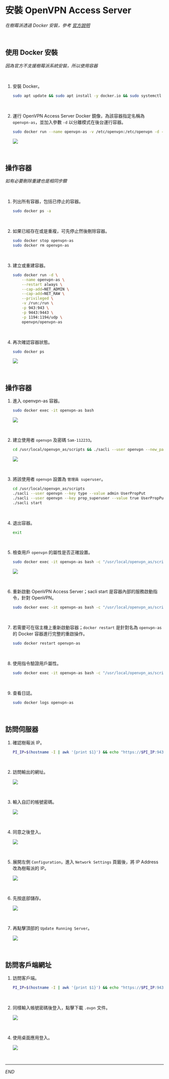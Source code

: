 # 安裝 OpenVPN Access Server

_在樹莓派透過 Docker 安裝，參考 [官方說明](https://as-portal.openvpn.com/instructions/docker/installation)_

<br>

## 使用 Docker 安裝

_因為官方不支援樹莓派系統安裝，所以使用容器_

<br>

1. 安裝 Docker。

    ```bash
    sudo apt update && sudo apt install -y docker.io && sudo systemctl enable --now docker
    ```

<br>

2. 運行 OpenVPN Access Server Docker 鏡像，為該容器指定名稱為 `openvpn-as`，並加入參數 `-d` 以分離模式在後台運行容器。

    ```bash
    sudo docker run --name openvpn-as -v /etc/openvpn:/etc/openvpn -d -p 943:943 -p 9443:9443 -p 1194:1194/udp openvpn/openvpn-as
    ```

    ![](images/img_01.png)

<br>

## 操作容器

_如有必要刪除重建也是相同步驟_

<br>

1. 列出所有容器，包括已停止的容器。

    ```bash
    sudo docker ps -a
    ```

<br>

2. 如果已經存在或是重複，可先停止然後刪除容器。

    ```bash
    sudo docker stop openvpn-as
    sudo docker rm openvpn-as
    ```

<br>

3. 建立或重建容器。

    ```bash
    sudo docker run -d \
        --name openvpn-as \
        --restart always \
        --cap-add=NET_ADMIN \
        --cap-add=NET_RAW \
        --privileged \
        -v /run:/run \
        -p 943:943 \
        -p 9443:9443 \
        -p 1194:1194/udp \
        openvpn/openvpn-as
    ```

<br>

4. 再次確認容器狀態。

    ```bash
    sudo docker ps
    ```

    ![](images/img_03.png)

<br>

## 操作容器

1. 進入 openvpn-as 容器。

    ```bash
    sudo docker exec -it openvpn-as bash
    ```

    ![](images/img_04.png)

<br>

2. 建立使用者 `openvpn` 及密碼 `Sam-112233`。

    ```bash
    cd /usr/local/openvpn_as/scripts && ./sacli --user openvpn --new_pass "Sam-112233" SetLocalPassword
    ```

    ![](images/img_05.png)

<br>

3. 將該使用者 `openvpn` 設置為 `管理員 superuser`。

    ```bash
    cd /usr/local/openvpn_as/scripts
    ./sacli --user openvpn --key type --value admin UserPropPut
    ./sacli --user openvpn --key prop_superuser --value true UserPropPut
    ./sacli start
    ```

<br>

4. 退出容器。

    ```bash
    exit
    ```

<br>

5. 檢查用戶 `openvpn` 的屬性是否正確設置。

    ```bash
    sudo docker exec -it openvpn-as bash -c "/usr/local/openvpn_as/scripts/sacli --user openvpn UserPropGet"
    ```

    ![](images/img_06.png)

<br>

6. 重新啟動 OpenVPN Access Server；sacli start 是容器內部的服務啟動指令，針對 OpenVPN。

    ```bash
    sudo docker exec -it openvpn-as bash -c "/usr/local/openvpn_as/scripts/sacli start"
    ```

<br>

7. 若需要可在宿主機上重新啟動容器；`docker restart` 是針對名為 `openvpn-as` 的 Docker 容器進行完整的重啟操作。

    ```bash
    sudo docker restart openvpn-as
    ```

<br>

8. 使用指令驗證用戶屬性。

    ```bash
    sudo docker exec -it openvpn-as bash -c "/usr/local/openvpn_as/scripts/sacli --user sam6238 UserPropGet"
    ```

<br>

9. 查看日誌。

    ```bash
    sudo docker logs openvpn-as
    ```

<br>

## 訪問伺服器

1. 確認樹莓派 IP。

    ```bash
    PI_IP=$(hostname -I | awk '{print $1}') && echo "https://$PI_IP:943/admin"
    ```

<br>

2. 訪問輸出的網址。

    ![](images/img_02.png)

<br>

3. 輸入自訂的帳號密碼。

    ![](images/img_08.png)

<br>

4. 同意之後登入。

    ![](images/img_07.png)

<br>

5. 展開左側 `Configuration`，進入 `Network Settings` 頁籤後，將 IP Address 改為樹莓派的 IP。

    ![](images/img_09.png)

<br>

6. 先按底部儲存。

    ![](images/img_10.png)

<br>

7. 再點擊頂部的 `Update Running Server`。

    ![](images/img_11.png)

<br>

## 訪問客戶端網址

1. 訪問客戶端。

    ```bash
    PI_IP=$(hostname -I | awk '{print $1}') && echo "https://$PI_IP:943/"
    ```

<br>

2. 同樣輸入帳號密碼後登入，點擊下載 `.ovpn` 文件。

    ![](images/img_12.png)

<br>

4. 使用桌面應用登入。

    ![](images/img_13.png)

<br>

___

_END_


